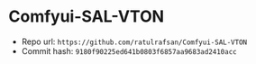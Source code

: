 # Comfyui-SAL-VTON
- Repo url: `https://github.com/ratulrafsan/Comfyui-SAL-VTON`
- Commit hash: `9180f90225ed641b0803f6857aa9683ad2410acc`